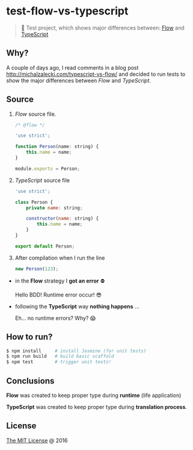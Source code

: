 # test-flow-vs-typescript

> :ledger: Test project, which shows major differences between: [Flow](https://flowtype.org/) and [TypeScript](https://www.typescriptlang.org/)

## Why?

A couple of days ago, I read comments in a blog post http://michalzalecki.com/typescript-vs-flow/
and decided to run tests to show the major differences between *Flow* and *TypeScript*.

## Source

1. *Flow* source file.
    
    ```javascript
    /* @flow */
    
    'use strict';
    
    function Person(name: string) {
        this.name = name;
    }
    
    module.exports = Person;
    ```
    
2. *TypeScript* source file
    
    ```javascript
    'use strict';
    
    class Person {
        private name: string;
    
        constructor(name: string) {
            this.name = name;
        }
    }
    
    export default Person;
    ```

3. After compilation when I run the line
    
    ```javascript
    new Person(123);
    ```

* in the **Flow** strategy I **got an error** &#x26D4; 

    Hello BDD! Runtime error occur! &#x1F60E;

* following the **TypeScript** way **nothing happens** ...

    Eh... no runtime errors? Why? &#x1F631; 

## How to run?

```bash
$ npm install     # install Jasmine (for unit tests)
$ npm run build   # build basic scaffold
$ npm test        # trigger unit tests!
```

## Conclusions

**Flow** was created to keep proper type during **runtime** (life application)

**TypeScript** was created to keep proper type during **translation process**.
    
## License

[The MIT License](http://piecioshka.mit-license.org) @ 2016

